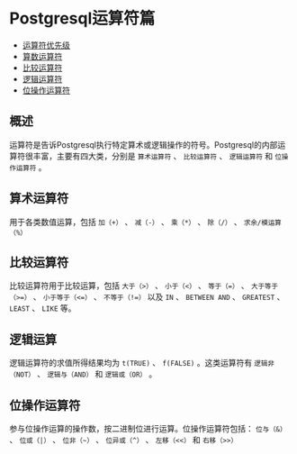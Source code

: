 # Postgresql运算符篇

* [运算符优先级](运算符优先级.md)
* [算数运算符](算数运算符.md)
* [比较运算符](比较运算符.md)
* [逻辑运算符](逻辑运算符.md)
* [位操作运算符](位操作运算符.md)

## 概述

运算符是告诉Postgresql执行特定算术或逻辑操作的符号。Postgresql的内部运算符很丰富，主要有四大类，分别是 `算术运算符` 、 `比较运算符` 、 `逻辑运算符` 和 `位操作运算符` 。

## 算术运算符

用于各类数值运算，包括 `加（+）` 、 `减（-）` 、 `乘（*）` 、 `除（/）` 、 `求余/模运算（%）`

## 比较运算符

比较运算符用于比较运算，包括 `大于（>）` 、 `小于（<）` 、 `等于（=）` 、 `大于等于（>=）` 、 `小于等于（<=）` 、 `不等于（!=）` 以及 `IN` 、 `BETWEEN AND` 、 `GREATEST` 、 `LEAST` 、 `LIKE` 等。

## 逻辑运算

逻辑运算符的求值所得结果均为 `t(TRUE)` 、 `f(FALSE)` 。这类运算符有 `逻辑非（NOT）` 、 `逻辑与（AND）` 和 `逻辑或（OR）` 。

## 位操作运算符

参与位操作运算的操作数，按二进制位进行运算。位操作运算符包括： `位与（&）` 、 `位或（|）` 、 `位非（~）` 、 `位异或（^）` 、 `左移（<<）` 和 `右移（>>）`

